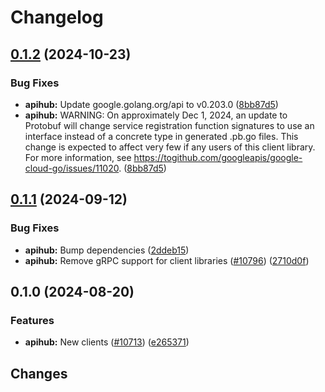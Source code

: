 # Changelog

## [0.1.2](https://github.com/googleapis/google-cloud-go/compare/apihub/v0.1.1...apihub/v0.1.2) (2024-10-23)


### Bug Fixes

* **apihub:** Update google.golang.org/api to v0.203.0 ([8bb87d5](https://github.com/googleapis/google-cloud-go/commit/8bb87d56af1cba736e0fe243979723e747e5e11e))
* **apihub:** WARNING: On approximately Dec 1, 2024, an update to Protobuf will change service registration function signatures to use an interface instead of a concrete type in generated .pb.go files. This change is expected to affect very few if any users of this client library. For more information, see https://togithub.com/googleapis/google-cloud-go/issues/11020. ([8bb87d5](https://github.com/googleapis/google-cloud-go/commit/8bb87d56af1cba736e0fe243979723e747e5e11e))

## [0.1.1](https://github.com/googleapis/google-cloud-go/compare/apihub/v0.1.0...apihub/v0.1.1) (2024-09-12)


### Bug Fixes

* **apihub:** Bump dependencies ([2ddeb15](https://github.com/googleapis/google-cloud-go/commit/2ddeb1544a53188a7592046b98913982f1b0cf04))
* **apihub:** Remove gRPC support for client libraries ([#10796](https://github.com/googleapis/google-cloud-go/issues/10796)) ([2710d0f](https://github.com/googleapis/google-cloud-go/commit/2710d0f8c66c17f1ddb1d4cc287f7aeb701c0f72))

## 0.1.0 (2024-08-20)


### Features

* **apihub:** New clients ([#10713](https://github.com/googleapis/google-cloud-go/issues/10713)) ([e265371](https://github.com/googleapis/google-cloud-go/commit/e2653715a04507ab9108f56d74606ca93017faa7))

## Changes
